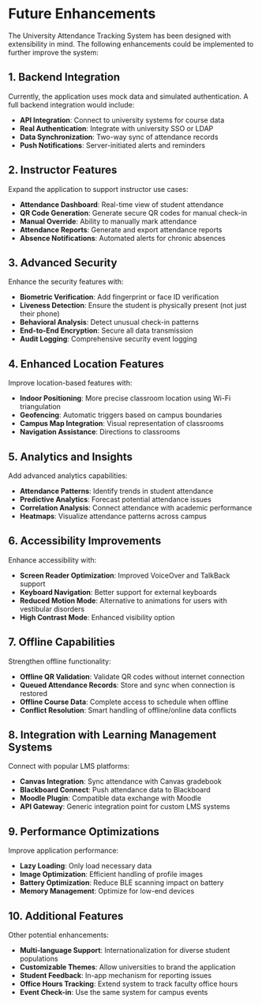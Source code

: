 # Future Enhancements

The University Attendance Tracking System has been designed with extensibility in mind. The following enhancements could be implemented to further improve the system:

## 1. Backend Integration

Currently, the application uses mock data and simulated authentication. A full backend integration would include:

- **API Integration**: Connect to university systems for course data
- **Real Authentication**: Integrate with university SSO or LDAP
- **Data Synchronization**: Two-way sync of attendance records
- **Push Notifications**: Server-initiated alerts and reminders

## 2. Instructor Features

Expand the application to support instructor use cases:

- **Attendance Dashboard**: Real-time view of student attendance
- **QR Code Generation**: Generate secure QR codes for manual check-in
- **Manual Override**: Ability to manually mark attendance
- **Attendance Reports**: Generate and export attendance reports
- **Absence Notifications**: Automated alerts for chronic absences

## 3. Advanced Security

Enhance the security features with:

- **Biometric Verification**: Add fingerprint or face ID verification
- **Liveness Detection**: Ensure the student is physically present (not just their phone)
- **Behavioral Analysis**: Detect unusual check-in patterns
- **End-to-End Encryption**: Secure all data transmission
- **Audit Logging**: Comprehensive security event logging

## 4. Enhanced Location Features

Improve location-based features with:

- **Indoor Positioning**: More precise classroom location using Wi-Fi triangulation
- **Geofencing**: Automatic triggers based on campus boundaries
- **Campus Map Integration**: Visual representation of classrooms
- **Navigation Assistance**: Directions to classrooms

## 5. Analytics and Insights

Add advanced analytics capabilities:

- **Attendance Patterns**: Identify trends in student attendance
- **Predictive Analytics**: Forecast potential attendance issues
- **Correlation Analysis**: Connect attendance with academic performance
- **Heatmaps**: Visualize attendance patterns across campus

## 6. Accessibility Improvements

Enhance accessibility with:

- **Screen Reader Optimization**: Improved VoiceOver and TalkBack support
- **Keyboard Navigation**: Better support for external keyboards
- **Reduced Motion Mode**: Alternative to animations for users with vestibular disorders
- **High Contrast Mode**: Enhanced visibility option

## 7. Offline Capabilities

Strengthen offline functionality:

- **Offline QR Validation**: Validate QR codes without internet connection
- **Queued Attendance Records**: Store and sync when connection is restored
- **Offline Course Data**: Complete access to schedule when offline
- **Conflict Resolution**: Smart handling of offline/online data conflicts

## 8. Integration with Learning Management Systems

Connect with popular LMS platforms:

- **Canvas Integration**: Sync attendance with Canvas gradebook
- **Blackboard Connect**: Push attendance data to Blackboard
- **Moodle Plugin**: Compatible data exchange with Moodle
- **API Gateway**: Generic integration point for custom LMS systems

## 9. Performance Optimizations

Improve application performance:

- **Lazy Loading**: Only load necessary data
- **Image Optimization**: Efficient handling of profile images
- **Battery Optimization**: Reduce BLE scanning impact on battery
- **Memory Management**: Optimize for low-end devices

## 10. Additional Features

Other potential enhancements:

- **Multi-language Support**: Internationalization for diverse student populations
- **Customizable Themes**: Allow universities to brand the application
- **Student Feedback**: In-app mechanism for reporting issues
- **Office Hours Tracking**: Extend system to track faculty office hours
- **Event Check-in**: Use the same system for campus events